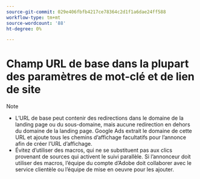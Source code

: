 ```yaml
---
source-git-commit: 029e406fbfb4217ce78364c2d1f1a6dae24ff588
workflow-type: tm+mt
source-wordcount: '88'
ht-degree: 0%

---
```

# Champ URL de base dans la plupart des paramètres de mot-clé et de lien de site

<!-- GGL expanded text ad, keyword, placement -->

>[!NOTE]
>
>* L’URL de base peut contenir des redirections dans le domaine de la landing page ou du sous-domaine, mais aucune redirection en dehors du domaine de la landing page. Google Ads extrait le domaine de cette URL et ajoute tous les chemins d’affichage facultatifs pour l’annonce afin de créer l’URL d’affichage.
>* Évitez d’utiliser des macros, qui ne se substituent pas aux clics provenant de sources qui activent le suivi parallèle. Si l’annonceur doit utiliser des macros, l’équipe du compte d’Adobe doit collaborer avec le service clientèle ou l’équipe de mise en oeuvre pour les ajouter.
